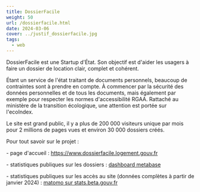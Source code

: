 ```yaml
---
title: DossierFacile
weight: 50
url: /dossierfacile.html
date: 2024-03-06
cover: ../justif_dossierfacile.jpg
tags:
  - web
---
```

DossierFacile est une Startup d'État. Son objectif est d'aider les usagers à faire un dossier de location clair, complet et cohérent. 

<!--more-->

Étant un service de l'état traitant de documents personnels, beaucoup de contraintes sont à prendre en compte. À commencer par la sécurité des données personnelles et de tous les documents, mais également par exemple pour respecter les normes d'accessibilité RGAA. Rattaché au ministère de la transition écologique, une attention est portée sur l'ecoIndex.

Le site est grand public, il y a plus de 200 000 visiteurs unique par mois pour 2 millions de pages vues et environ 30 000 dossiers créés.

Pour tout savoir sur le projet :

\- page d'accueil : <https://www.dossierfacile.logement.gouv.fr>

\- statistiques publiques sur les dossiers : [dashboard metabase](https://www.dossierfacile.logement.gouv.fr/stats)

\- statistiques publiques sur les accès au site (données complètes à partir de janvier 2024) : [matomo sur stats.beta.gouv.fr](https://stats.beta.gouv.fr/index.php?module=CoreHome&action=index&idSite=32&period=day&date=yesterday#?period=month&idSite=32&category=General_Visitors&subcategory=General_Overview)